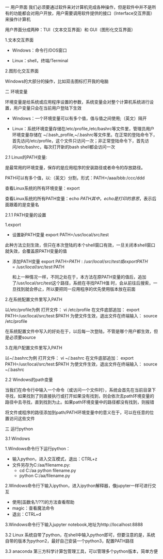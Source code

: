 一 用户界面
我们必须要通过软件来对计算机完成各种操作，但是软件中并不是所有的功能都会对用户开放，用户需要调用软件提供的接口（Interface交互界面）来操作计算机

用户界面分成两种：TUI（文本交互界面）和 GUI（图形化交互界面）

1.文本交互界面

* Windows：命令行/DOS窗口

* Linux：shell，终端/Terminal


2.图形化交互界面

Windows的大部分的操作，比如双击图标打开我的电脑


二 环境变量

环境变量是给系统或应用程序设置的参数，系统变量会对整个计算机系统进行设置，用户变量只会在当前用户登陆下生效

* Windows：一个环境变量可以有多个值，值与值之间使用;（英文）隔开

* Linux：系统环境变量存储在/etc/profile,/etc/bashrc等文件里，管理员用户环境变量存储在 ~/.bash_profile,~/.bashrc等文件里。在正常的登陆命令下，首先访问/etc/profile，这个文件只访问一次；非正常登陆命令下，首先访问/etc/bashrc，每次打开新的bash shell都会访问一次


2.1 Linux的PATH变量:

是最常用的环境变量，保存的是应用程序的安装路径或者命令的存放路径。

PATH可以有多个值，以:（英文）分割，形式：PATH=/aaa/bbb:/ccc/ddd

查看Linux系统的所有环境变量：export

查看Linux系统的所有PATH变量：echo $PATH
其中，echo是打印的意思，$表示后面跟着的是变量名
   
2.1.1 PATH变量的设置

1.export

* 设置新PATH变量
  export PATH=/usr/local/src/test

 此种方法立刻生效，但只在本次登陆的本个shell窗口有效，一旦关闭本shell窗口就失效，会覆盖原PATH变量的值

* 添加PATH变量
  export PATH=$PATH:/usr/local/src/test
或
  export PATH=/usr/local/src/test:$PATH

   和上一种情况一样，不同之处在于，本方法在原PATH变量的值后，追加了/usr/local/src/test这个路径，系统在寻找PATH值 时，会从前往后搜索，一旦找到就会停止，所以要把同一应用程序的优先使用版本放在前面

2.在系统配置文件里写入PATH

以/etc/profile为例
   打开文件：
     vi /etc/profile
   在文件底部追加：
     export PATH=/usr/local/src/test:$PATH 
   为使文件生效，退出文件在终端输入：
     source /etc/profile
    
在系统配置文件中写入的好处在于，以后每一次登陆，不管是哪个用户都生效，但是必须要source

3.在用户配置文件里写入PATH

以~/.bashrc为例
   打开文件：
     vi ~/.bashrc
   在文件底部追加：
     export PATH=/usr/local/src/test:$PATH
   为使文件生效，退出文件在终端输入：
     source ~/.bashrc

2.2 Windows的path变量

  当我们在命令行中输入一个命令（或访问一个文件时），系统会首先在当前目录下寻找，如果找到了则直接执行或打开如果没有找到，则会依次去path环境变量的路径中去寻找，直到找到为止。如果path环境变量中的路径都没有找到，则报错
  
将文件或程序的路径添加到path/PATH环境变量中的意义在于，可以在任意的位置访问这些文件


三 运行python

3.1 Windows

1.Windows命令行下运行python：
* 输入python，进入交互模式，退出：CTRL+z
* 文件另存为C:/aa/filename.py:
  * cd C:/aa
    python filename.py
  * python C:/aa/filename.py

 
2.Windows命令行下输入ipython，进入ipython解释器，像jupyter一样可进行交互
* 使用[函数名?/??]的方法查看帮助
* magic：查看魔法命令
* 退出：CTRL+d

3.Windows命令行下输入jupyter notebook,地址为http://localhost:8888

3.2 Linux
系统自带了python，在shell中输入python即可，但要注意的是，系统自带的版本为python2，最好自己安装一个python3，配置PATH路径

3.3 anaconda
第三方科学计算包管理工具，可以管理多个python版本，简单方便